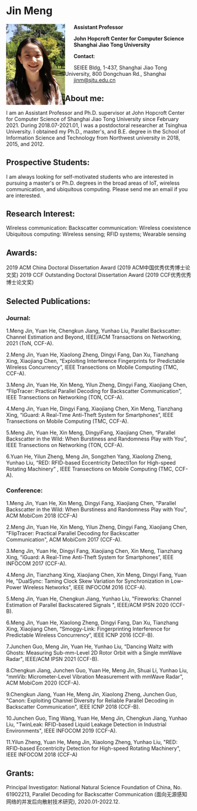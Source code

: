 # Jin Meng

<img src="./jinmeng.jpg" width = "160" height = "220"  align=left />  

&nbsp;&nbsp;&nbsp;&nbsp;&nbsp;&nbsp;**Assistant Professor**

&nbsp;&nbsp;&nbsp;&nbsp;&nbsp;&nbsp;**John Hopcroft Center for Computer Science**  
&nbsp;&nbsp;&nbsp;&nbsp;&nbsp;&nbsp;**Shanghai Jiao Tong University**

&nbsp;&nbsp;&nbsp;&nbsp;&nbsp;&nbsp;**Contact**:

&nbsp;&nbsp;&nbsp;&nbsp;&nbsp;&nbsp;SEIEE Bldg, 1-437, Shanghai Jiao Tong University, 800 Dongchuan Rd., Shanghai  
&nbsp;&nbsp;&nbsp;&nbsp;&nbsp;&nbsp;jinm@sjtu.edu.cn  



## About me:

I am an Assistant Professor and Ph.D. supervisor at John Hopcroft Center for Computer Science of Shanghai Jiao Tong University since February 2021. During 2018.07-2021.01, I was a postdoctoral researcher at Tsinghua University. I obtained my Ph.D., master's, and B.E. degree in the School of Information Science and Technology from Northwest university in 2018, 2015, and 2012.

## Prospective Students:

I am always looking for self-motivated students who are interested in pursuing a master's or Ph.D. degrees in the broad areas of IoT, wireless communication, and ubiquitous computing. Please send me an email if you are interested.

## Research Interest:

Wireless communication: Backscatter communication: Wireless coexistence 
Ubiquitous computing: Wireless sensing; RFID systems; Wearable sensing

## Awards:

2019 ACM China Doctoral Dissertation Award (2019 ACM中国优秀优秀博士论文奖)
2019 CCF Outstanding Doctoral Dissertation Award (2019 CCF优秀优秀博士论文奖)

## Selected Publications:

### Journal:  

1.Meng Jin, Yuan He, Chengkun Jiang, Yunhao Liu, Parallel Backscatter: Channel Estimation and Beyond, IEEE/ACM Transactions on Networking, 2021 (ToN, CCF-A). 

2.Meng Jin, Yuan He, Xiaolong Zheng, Dingyi Fang, Dan Xu, Tianzhang Xing, Xiaojiang Chen, “Exploiting Interference Fingerprints for Predictable Wireless Concurrency”, IEEE Transections on Mobile Computing (TMC, CCF-A).  

3.Meng Jin, Yuan He, Xin Meng, Yilun Zheng, Dingyi Fang, Xiaojiang Chen, “FlipTracer: Practical Parallel Decoding for Backscatter Communication”, IEEE Transections on Networking (TON, CCF-A).  

4.Meng Jin, Yuan He, Dingyi Fang, Xiaojiang Chen, Xin Meng, Tianzhang Xing, “iGuard: A Real-Time Anti-Theft System for Smartphones”, IEEE Transections on Mobile Computing (TMC, CCF-A).  

5.Meng Jin, Yuan He, Xin Meng, DingyiFang, Xiaojiang Chen, “Parallel Backscatter in the Wild: When Burstiness and Randomness Play with You”, IEEE Transections on Networking (TON, CCF-A).  

6.Yuan He, Yilun Zheng, Meng Jin, Songzhen Yang, Xiaolong Zheng, Yunhao Liu, “RED: RFID-based Eccentricity Detecti1on for High-speed Rotating Machinery” , IEEE Transections on Mobile Computing (TMC, CCF-A).  

### Conference:  

1.Meng Jin, Yuan He, Xin Meng, Dingyi Fang, Xiaojiang Chen, "Parallel Backscatter in the Wild: When Burstiness and Randomness Play with You", ACM MobiCom 2018 (CCF-A)  

2.Meng Jin, Yuan He, Xin Meng, Yilun Zheng, Dingyi Fang, Xiaojiang Chen, "FlipTracer: Practical Parallel Decoding for Backscatter Communication", ACM MobiCom 2017 (CCF-A).  

3.Meng Jin, Yuan He, Dingyi Fang, Xiaojiang Chen, Xin Meng, Tianzhang Xing, “iGuard: A Real-Time Anti-Theft System for Smartphones”, IEEE INFOCOM 2017 (CCF-A).  

4.Meng Jin, Tianzhang Xing, Xiaojiang Chen, Xin Meng, Dingyi Fang, Yuan He, "DualSync: Taming Clock Skew Variation for Synchronization in Low-Power Wireless Networks", IEEE INFOCOM 2016 (CCF-A).  

5.Meng Jin, Yuan He, Chengkun Jiang, Yunhao Liu, "Fireworks: Channel Estimation of Parallel Backscatered Signals ", IEEE/ACM IPSN 2020 (CCF-B).  

6.Meng Jin, Yuan He, Xiaolong Zheng, Dingyi Fang, Dan Xu, Tianzhang Xing, Xiaojiang Chen, “Smoggy-Link: Fingerprinting Interference for Predictable Wireless Concurrency”, IEEE ICNP 2016 (CCF-B).  

7.Junchen Guo, Meng Jin, Yuan He, Yunhao Liu, “Dancing Waltz with Ghosts: Measuring Sub-mm-Level 2D Rotor Orbit with a Single mmWave Radar", IEEE/ACM IPSN 2021 (CCF-B).  

8.Chengkun Jiang, Junchen Guo, Yuan He, Meng Jin, Shuai Li, Yunhao Liu, “mmVib: Micrometer-Level Vibration Measurement with mmWave Radar”, ACM MobiCom 2020 (CCF-A).  

9.Chengkun Jiang, Yuan He, Meng Jin, Xiaolong Zheng, Junchen Guo, "Canon: Exploiting Channel Diversity for Reliable Parallel Decoding in Backscatter Communication", IEEE ICNP 2018 (CCF-B).  

10.Junchen Guo, Ting Wang, Yuan He, Meng Jin, Chengkun Jiang, Yunhao Liu, "TwinLeak: RFID-based Liquid Leakage Detection in Industrial Environments", IEEE INFOCOM 2019 (CCF-A).  

11.Yilun Zheng, Yuan He, Meng Jin, Xiaolong Zheng, Yunhao Liu, "RED: RFID-based Eccentricity Detection for High-speed Rotating Machinery", IEEE INFOCOM 2018 (CCF-A)

## Grants:

Principal Investigator: National Natural Science Foundation of China, No. 61902213, Parallel Decoding for Backscatter Communication (面向无源感知网络的并发后向散射技术研究), 2020.01-2022.12.
